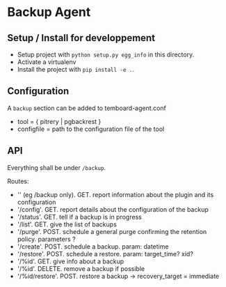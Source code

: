 # Backup Agent

## Setup / Install for developpement

- Setup project with `python setup.py egg_info` in this directory.
- Activate a virtualenv 
- Install the project with `pip install -e .`.

## Configuration

A `backup` section can be added to temboard-agent.conf

* tool = { pitrery | pgbackrest }
* configfile = path to the configuration file of the tool

## API

Everything shall be under `/backup`.

Routes:
* '' (eg /backup only). GET. report information about the plugin and its configuration 
* '/config'. GET. report details about the configuration of the backup
* '/status'. GET. tell if a backup is in progress
* '/list'. GET. give the list of backups
* '/purge'. POST. schedule a general purge confirming the retention policy. parameters ?
* '/create'. POST. schedule a backup. param: datetime
* '/restore'. POST. schedule a restore. param: target_time? xid?
* '/%id'. GET. give info about a backup
* '/%id'. DELETE. remove a backup if possible
* '/%id/restore'. POST. restore a backup -> recovery_target = immediate 

